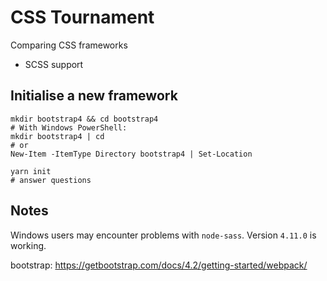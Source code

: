 # CSS Tournament

Comparing CSS frameworks

- SCSS support

## Initialise a new framework

```shell
mkdir bootstrap4 && cd bootstrap4
# With Windows PowerShell:
mkdir bootstrap4 | cd
# or
New-Item -ItemType Directory bootstrap4 | Set-Location

yarn init
# answer questions
```

## Notes

Windows users may encounter problems with `node-sass`. Version `4.11.0` is working.


bootstrap:
https://getbootstrap.com/docs/4.2/getting-started/webpack/